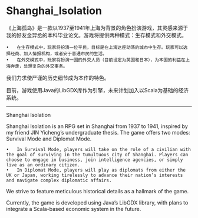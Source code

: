 # Shanghai_Isolation
《上海孤岛》是一款以1937至1941年上海为背景的角色扮演游戏，其灵感来源于我的好友金羿丞的本科毕业论文。游戏将提供两种模式：生存模式和外交模式。

	•	在生存模式中，玩家将扮演一位平民，目标是在上海这座动荡的城市中生存。玩家可以选择经商、加入情报机构，或者安于普通市民的生活。
	•	在外交模式中，玩家将扮演一国的外交人员（目前设定为英国和日本），为本国的利益在上海奔走，处理复杂的外交事务。

我们力求使严谨的历史细节成为本作的特色。

目前，游戏使用Java的LibGDX库作为引擎，未来计划加入以Scala为基础的经济系统。

-------------------------------------------------------------------------------------------------------------

Shanghai Isolation

Shanghai Isolation is an RPG set in Shanghai from 1937 to 1941, inspired by my friend JIN Yicheng’s undergraduate thesis. The game offers two modes: Survival Mode and Diplomat Mode.

	•	In Survival Mode, players will take on the role of a civilian with the goal of surviving in the tumultuous city of Shanghai. Players can choose to engage in business, join intelligence agencies, or simply live as an ordinary citizen.
	•	In Diplomat Mode, players will play as diplomats from either the UK or Japan, working tirelessly to advance their nation’s interests and navigate complex diplomatic affairs.

We strive to feature meticulous historical details as a hallmark of the game. 

Currently, the game is developed using Java’s LibGDX library, with plans to integrate a Scala-based economic system in the future.
